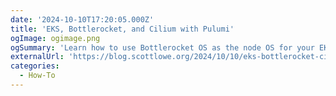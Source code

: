 ```yaml
---
date: '2024-10-10T17:20:05.000Z'
title: 'EKS, Bottlerocket, and Cilium with Pulumi'
ogImage: ogimage.png
ogSummary: 'Learn how to use Bottlerocket OS as the node OS for your EKS cluster and install Cilium into the cluster'
externalUrl: 'https://blog.scottlowe.org/2024/10/10/eks-bottlerocket-cilium-with-pulumi/'
categories:
  - How-To
---
```

